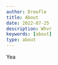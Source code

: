 ```yaml
---
author: Drewfle
title: About
date: 2022-07-25
description: Whvr
keywords: [about]
type: about
---
```


Yea 
